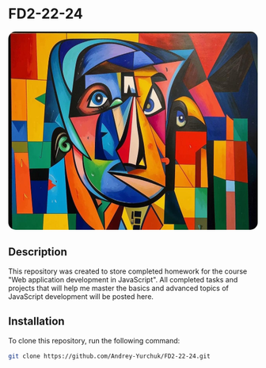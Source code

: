 # FD2-22-24

<img src="./images/kandinskiy_picasso.jpg" alt="Logo repository" style="border-radius: 15px; width: 600px; height: 400px;">

## Description

This repository was created to store completed homework for the course "Web application development in JavaScript".
All completed tasks and projects that will help me master the basics and advanced topics of JavaScript development will be posted here.

## Installation

To clone this repository, run the following command:

```bash
git clone https://github.com/Andrey-Yurchuk/FD2-22-24.git